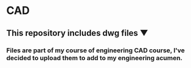 # CAD
## This repository includes dwg files ▼
### Files are part of my course of engineering CAD course, I've decided to upload them to add to my engineering acumen.
